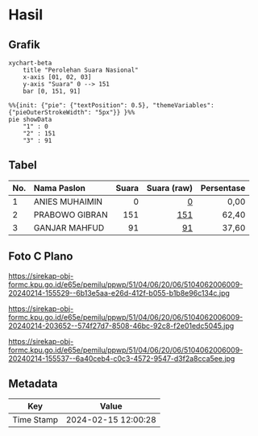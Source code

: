 # Hasil

## Grafik

```mermaid
xychart-beta
    title "Perolehan Suara Nasional"
    x-axis [01, 02, 03]
    y-axis "Suara" 0 --> 151
    bar [0, 151, 91]
```

```mermaid
%%{init: {"pie": {"textPosition": 0.5}, "themeVariables": {"pieOuterStrokeWidth": "5px"}} }%%
pie showData
    "1" : 0
    "2" : 151
    "3" : 91
```

## Tabel

| No. | Nama Paslon    | Suara | Suara (raw) | Persentase |
|:--- |:-------------- | -----:| -----------:| ----------:|
| 1   | ANIES MUHAIMIN | 0     | [0][p-1]    | 0,00       |
| 2   | PRABOWO GIBRAN | 151   | [151][p-2]  | 62,40      |
| 3   | GANJAR MAHFUD  | 91    | [91][p-3]   | 37,60      |


[p-1]: https://github.com/gigit-pemilu/pemilu-2024/blob/main/pilpres/hitung-suara/sub/51-bali/sub/04-gianyar/sub/06-tegallalang/sub/2006-sebatu/sub/009-tps/sub/paslon-1.txt
[p-2]: https://github.com/gigit-pemilu/pemilu-2024/blob/main/pilpres/hitung-suara/sub/51-bali/sub/04-gianyar/sub/06-tegallalang/sub/2006-sebatu/sub/009-tps/sub/paslon-2.txt
[p-3]: https://github.com/gigit-pemilu/pemilu-2024/blob/main/pilpres/hitung-suara/sub/51-bali/sub/04-gianyar/sub/06-tegallalang/sub/2006-sebatu/sub/009-tps/sub/paslon-3.txt

## Foto C Plano

https://sirekap-obj-formc.kpu.go.id/e65e/pemilu/ppwp/51/04/06/20/06/5104062006009-20240214-155529--6b13e5aa-e26d-412f-b055-b1b8e96c134c.jpg

https://sirekap-obj-formc.kpu.go.id/e65e/pemilu/ppwp/51/04/06/20/06/5104062006009-20240214-203652--574f27d7-8508-46bc-92c8-f2e01edc5045.jpg

https://sirekap-obj-formc.kpu.go.id/e65e/pemilu/ppwp/51/04/06/20/06/5104062006009-20240214-155537--6a40ceb4-c0c3-4572-9547-d3f2a8cca5ee.jpg


## Metadata

| Key        | Value               |
| ---------- | ------------------- |
| Time Stamp | 2024-02-15 12:00:28 |



